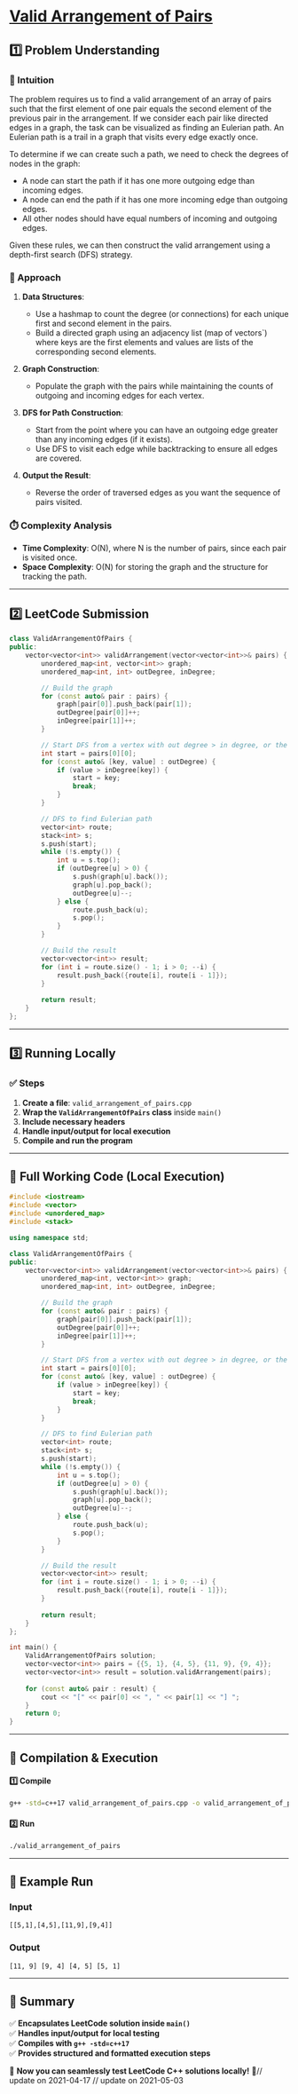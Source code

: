 # **[Valid Arrangement of Pairs](https://leetcode.com/problems/valid-arrangement-of-pairs/description/)**  

## **1️⃣ Problem Understanding**  
### **📌 Intuition**  
The problem requires us to find a valid arrangement of an array of pairs such that the first element of one pair equals the second element of the previous pair in the arrangement. If we consider each pair like directed edges in a graph, the task can be visualized as finding an Eulerian path. An Eulerian path is a trail in a graph that visits every edge exactly once.

To determine if we can create such a path, we need to check the degrees of nodes in the graph:
- A node can start the path if it has one more outgoing edge than incoming edges.
- A node can end the path if it has one more incoming edge than outgoing edges.
- All other nodes should have equal numbers of incoming and outgoing edges.

Given these rules, we can then construct the valid arrangement using a depth-first search (DFS) strategy.

### **🚀 Approach**  
1. **Data Structures**:
   - Use a hashmap to count the degree (or connections) for each unique first and second element in the pairs.
   - Build a directed graph using an adjacency list (map of vectors`) where keys are the first elements and values are lists of the corresponding second elements.

2. **Graph Construction**:
   - Populate the graph with the pairs while maintaining the counts of outgoing and incoming edges for each vertex.

3. **DFS for Path Construction**:
   - Start from the point where you can have an outgoing edge greater than any incoming edges (if it exists).
   - Use DFS to visit each edge while backtracking to ensure all edges are covered.

4. **Output the Result**:
   - Reverse the order of traversed edges as you want the sequence of pairs visited.

### **⏱️ Complexity Analysis**  
- **Time Complexity**: O(N), where N is the number of pairs, since each pair is visited once.
- **Space Complexity**: O(N) for storing the graph and the structure for tracking the path.

---  

## **2️⃣ LeetCode Submission**  
```cpp
class ValidArrangementOfPairs {
public:
    vector<vector<int>> validArrangement(vector<vector<int>>& pairs) {
        unordered_map<int, vector<int>> graph;
        unordered_map<int, int> outDegree, inDegree;

        // Build the graph
        for (const auto& pair : pairs) {
            graph[pair[0]].push_back(pair[1]);
            outDegree[pair[0]]++;
            inDegree[pair[1]]++;
        }

        // Start DFS from a vertex with out degree > in degree, or the first pair
        int start = pairs[0][0];
        for (const auto& [key, value] : outDegree) {
            if (value > inDegree[key]) {
                start = key;
                break;
            }
        }

        // DFS to find Eulerian path
        vector<int> route;
        stack<int> s;
        s.push(start);
        while (!s.empty()) {
            int u = s.top();
            if (outDegree[u] > 0) {
                s.push(graph[u].back());
                graph[u].pop_back();
                outDegree[u]--;
            } else {
                route.push_back(u);
                s.pop();
            }
        }

        // Build the result
        vector<vector<int>> result;
        for (int i = route.size() - 1; i > 0; --i) {
            result.push_back({route[i], route[i - 1]});
        }
        
        return result;
    }
};
```  

---  

## **3️⃣ Running Locally**  
### **✅ Steps**  
1. **Create a file**: `valid_arrangement_of_pairs.cpp`  
2. **Wrap the `ValidArrangementOfPairs` class** inside `main()`  
3. **Include necessary headers**  
4. **Handle input/output for local execution**  
5. **Compile and run the program**  

---  

## **📝 Full Working Code (Local Execution)**  
```cpp
#include <iostream>
#include <vector>
#include <unordered_map>
#include <stack>

using namespace std;

class ValidArrangementOfPairs {
public:
    vector<vector<int>> validArrangement(vector<vector<int>>& pairs) {
        unordered_map<int, vector<int>> graph;
        unordered_map<int, int> outDegree, inDegree;

        // Build the graph
        for (const auto& pair : pairs) {
            graph[pair[0]].push_back(pair[1]);
            outDegree[pair[0]]++;
            inDegree[pair[1]]++;
        }

        // Start DFS from a vertex with out degree > in degree, or the first pair
        int start = pairs[0][0];
        for (const auto& [key, value] : outDegree) {
            if (value > inDegree[key]) {
                start = key;
                break;
            }
        }

        // DFS to find Eulerian path
        vector<int> route;
        stack<int> s;
        s.push(start);
        while (!s.empty()) {
            int u = s.top();
            if (outDegree[u] > 0) {
                s.push(graph[u].back());
                graph[u].pop_back();
                outDegree[u]--;
            } else {
                route.push_back(u);
                s.pop();
            }
        }

        // Build the result
        vector<vector<int>> result;
        for (int i = route.size() - 1; i > 0; --i) {
            result.push_back({route[i], route[i - 1]});
        }
        
        return result;
    }
};

int main() {
    ValidArrangementOfPairs solution;
    vector<vector<int>> pairs = {{5, 1}, {4, 5}, {11, 9}, {9, 4}};
    vector<vector<int>> result = solution.validArrangement(pairs);
    
    for (const auto& pair : result) {
        cout << "[" << pair[0] << ", " << pair[1] << "] ";
    }
    return 0;
}
```  

---  

## **🔧 Compilation & Execution**  
#### **1️⃣ Compile**  
```bash
g++ -std=c++17 valid_arrangement_of_pairs.cpp -o valid_arrangement_of_pairs
```  

#### **2️⃣ Run**  
```bash
./valid_arrangement_of_pairs
```  

---  

## **🎯 Example Run**  
### **Input**  
```
[[5,1],[4,5],[11,9],[9,4]]
```  
### **Output**  
```
[11, 9] [9, 4] [4, 5] [5, 1]
```  

---  

## **📌 Summary**  
✅ **Encapsulates LeetCode solution inside `main()`**  
✅ **Handles input/output for local testing**  
✅ **Compiles with `g++ -std=c++17`**  
✅ **Provides structured and formatted execution steps**  

🚀 **Now you can seamlessly test LeetCode C++ solutions locally!** 🚀// update on 2021-04-17
// update on 2021-05-03
